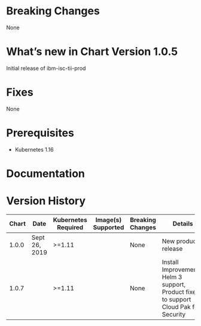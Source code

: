 # Breaking Changes
None

# What’s new in Chart Version 1.0.5
Initial release of ibm-isc-tii-prod


# Fixes
None

# Prerequisites
* Kubernetes 1.16

# Documentation


# Version History
| Chart | Date | Kubernetes Required | Image(s) Supported | Breaking Changes | Details |
| ----- | ---- | ------------ | ------------------ | ---------------- | ------- |
| 1.0.0 | Sept 26, 2019|  >=1.11 | | None  | New product release |
| 1.0.7| |  >=1.11 | | None  | Install Improvements, Helm 3 support, Product fixes to support Cloud Pak for Security|


